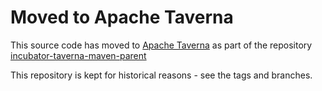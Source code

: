 # Moved to Apache Taverna

This source code has moved to [Apache Taverna](http://taverna.incubator.apache.org/) 
as part of the repository [incubator-taverna-maven-parent](https://github.com/apache/incubator-taverna-maven-parent)

This repository is kept for historical reasons - see the tags and branches.

